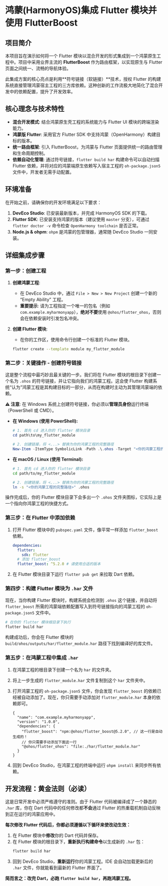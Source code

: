 # 鸿蒙(HarmonyOS)集成 Flutter 模块并使用 FlutterBoost

## 项目简介

本项目旨在演示如何将一个 Flutter 模块以混合开发的形式集成到一个鸿蒙原生工程中。项目中采用业界主流的 **FlutterBoost** 作为路由框架，以实现原生与 Flutter 页面之间统一、流畅的导航体验。

此集成方案的核心亮点是利用**符号链接（软链接）**技术，授权 Flutter 的构建系统直接管理鸿蒙宿主工程的三方库依赖。这种创新的工作流极大地简化了混合开发中的依赖配置，提升了开发效率。

## 核心理念与技术特性

*   **混合开发模式**: 结合鸿蒙原生壳工程的系统能力与 Flutter UI 模块的跨端渲染能力。
*   **鸿蒙版 Flutter**: 采用官方 Flutter SDK 中支持鸿蒙（OpenHarmony）构建目标的版本。
*   **统一路由框架**: 引入 FlutterBoost，为鸿蒙与 Flutter 页面提供统一的路由管理和生命周期控制。
*   **依赖自动化管理**: 通过符号链接，`flutter build har` 构建命令可以自动扫描 Flutter 依赖，并将对应的鸿蒙端原生依赖写入宿主工程的 `oh-package.json5` 文件中，开发者无需手动配置。

## 环境准备

在开始之前，请确保你的开发环境满足以下要求：

1.  **DevEco Studio**: 已安装最新版本，并完成 HarmonyOS SDK 的下载。
2.  **Flutter SDK**: 已安装支持鸿蒙的版本（建议使用 `master` 分支），可通过 `flutter doctor -v` 命令检查 `OpenHarmony toolchain` 是否正常。
3.  **Node.js & ohpm**: `ohpm` 是鸿蒙的包管理器，通常随 DevEco Studio 一同安装。

## 详细集成步骤

### 第一步：创建工程

1.  **创建鸿蒙工程**:
    *   在 DevEco Studio 中，通过 `File > New > New Project` 创建一个新的 “Empty Ability” 工程。
    *   **重要提示**: 请为工程指定一个唯一的包名（例如 `com.example.myharmonyapp`），**绝对不要**使用 `@ohos/flutter_ohos`，否则会在依赖安装时引发包名冲突。

2.  **创建 Flutter 模块**:
    *   在你的工作区，使用命令行创建一个标准的 Flutter 模块。
    ```bash
    flutter create --template module my_flutter_module
    ```

### 第二步：关键操作 - 创建符号链接

这是整个流程中最巧妙且最关键的一步。我们将在 Flutter 模块的根目录下创建一个名为 `.ohos` 的符号链接，并让它指向我们的鸿蒙工程。这会使 Flutter 构建系统“认为”鸿蒙工程是其构建目标的一部分，从而在构建时主动为其管理鸿蒙端的依赖。

**⚠️ 注意**: 在 Windows 系统上创建符号链接，你必须以**管理员身份**运行终端（PowerShell 或 CMD）。

*   **在 Windows (使用 PowerShell):**
    ```powershell
    # 1. 首先 cd 进入你的 flutter 模块目录
    cd path\to\my_flutter_module
    
    # 2. 创建链接，将 <...> 替换为你的鸿蒙工程的完整路径
    New-Item -ItemType SymbolicLink -Path .\.ohos -Target "<你的鸿蒙工程的完整路径>"
    ```

*   **在 macOS / Linux (使用 Terminal):**
    ```bash
    # 1. 首先 cd 进入你的 flutter 模块目录
    cd path/to/my_flutter_module
    
    # 2. 创建链接，将 <...> 替换为你的鸿蒙工程的完整路径
    ln -s "<你的鸿蒙工程的完整路径>" .ohos
    ```

操作完成后，你的 Flutter 模块目录下会多出一个 `.ohos` 文件夹图标，它实际上是一个指向你鸿蒙工程的快捷方式。

### 第三步：在 Flutter 中添加依赖

1.  打开 Flutter 模块中的 `pubspec.yaml` 文件，像平常一样添加 `flutter_boost` 依赖。

    ```yaml
    dependencies:
      flutter:
        sdk: flutter
      # 添加 flutter_boost
      flutter_boost: ^5.2.0 # 请使用合适的版本
    ```

2.  在 Flutter 模块目录下运行 `flutter pub get` 来拉取 Dart 依赖。

### 第四步：构建 Flutter 模块为 `.har` 文件

现在，当你构建 Flutter 模块时，构建系统会检测到 `.ohos` 这个链接，并自动将 `flutter_boost` 所需的鸿蒙端依赖配置写入到符号链接指向的鸿蒙工程的 `oh-package.json5` 文件中。

```bash
# 在你的 flutter 模块根目录下执行
flutter build har
```

构建成功后，你会在 Flutter 模块的 `build/ohos/outputs/har/flutter_module.har` 路径下找到编译好的库文件。

### 第五步：在鸿蒙工程中集成 `.har`

1.  在鸿蒙工程的根目录下创建一个名为 `har` 的文件夹。
2.  将上一步生成的 `flutter_module.har` 文件复制到这个 `har` 文件夹中。
3.  打开鸿蒙工程的 `oh-package.json5` 文件，你会发现 `flutter_boost` 的依赖已经被自动添加了。现在，你只需要手动添加对 `flutter_module.har` 本身的依赖即可。

    ```json5
    {
      "name": "com.example.myharmonyapp",
      "version": "1.0.0",
      "dependencies": {
        "flutter_boost": "npm:@ohos/flutter_boost@5.2.0", // 这一行是自动生成的！
        // 你只需要手动添加下面这一行
        "@ohos/flutter_ohos": "file:./har/flutter_module.har" 
      }
    }
    ```
4.  回到 DevEco Studio，在鸿蒙工程的终端中运行 `ohpm install` 来同步所有依赖。

## 开发流程：黄金法则（必读）

这是日常开发中必须严格遵守的准则。由于 Flutter 代码被编译成了一个静态的 `.har` 库，你在 Dart 代码中的任何修改都**不会**通过 Flutter 的热重载机制自动反映到正在运行的鸿蒙应用中。

**每次修改 Flutter 代码后，你都必须遵循以下循环来使改动生效：**

1.  在 Flutter 模块中**修改**你的 Dart 代码并保存。
2.  在 Flutter 模块的根目录下，**重新执行构建命令**以生成新的 `.har` 包：
    ```bash
    flutter build har
    ```
3.  回到 DevEco Studio，**重新运行**你的鸿蒙工程。IDE 会自动加载更新后的 `.har` 文件，你就能看到最新的 Flutter 界面了。

**简而言之：改完 Dart，必跑 `flutter build har`，再跑鸿蒙工程。**

